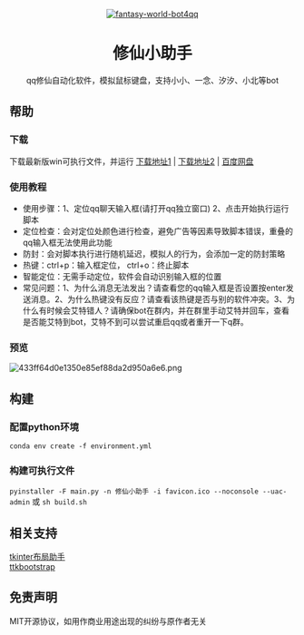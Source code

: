 <p align="center">
  <a href="https://github.com/WwwwwyDev/asceticism-assistant-QQ"><img src="https://s2.loli.net/2024/12/20/dwA6ZrJaGWFls89.png" alt="fantasy-world-bot4qq"></a>
</p>

<div align="center">

# 修仙小助手

<!-- prettier-ignore-start -->
<!-- markdownlint-disable-next-line MD036 -->
qq修仙自动化软件，模拟鼠标键盘，支持小小、一念、汐汐、小北等bot
<!-- prettier-ignore-end -->
</div>

## 帮助

### 下载

下载最新版win可执行文件，并运行
[下载地址1](https://github.com/WwwwwyDev/asceticism-assistant-QQ/releases/download/v0.0.2/asceticism-assistant.exe) | [下载地址2](https://gitee.com/wu_wen_yi/asceticism-assistant-QQ/releases/download/v0.0.2/%E4%BF%AE%E4%BB%99%E5%B0%8F%E5%8A%A9%E6%89%8B.exe) | [百度网盘](https://pan.baidu.com/s/1Ajmu1PgfSCLVyxzF00p_PA?pwd=igb7)


### 使用教程
- 使用步骤：1、定位qq聊天输入框(请打开qq独立窗口) 2、点击开始执行运行脚本 
- 定位检查：会对定位处颜色进行检查，避免广告等因素导致脚本错误，重叠的qq输入框无法使用此功能 
- 防封：会对脚本执行进行随机延迟，模拟人的行为，会添加一定的防封策略 
- 热键：ctrl+p：输入框定位， ctrl+o：终止脚本 
- 智能定位：无需手动定位，软件会自动识别输入框的位置 
- 常见问题：1、为什么消息无法发出？请查看您的qq输入框是否设置按enter发送消息。2、为什么热键没有反应？请查看该热键是否与别的软件冲突。3、为什么有时候会艾特错人？请确保bot在群内，并在群里手动艾特并回车，查看是否能艾特到bot，艾特不到可以尝试重启qq或者重开一下q群。


### 预览
![433ff64d0e1350e85ef88da2d950a6e6.png](https://s2.loli.net/2024/12/20/uDGbxew9JNsZ2oV.png)

## 构建

### 配置python环境
`conda env create -f environment.yml`

### 构建可执行文件
`pyinstaller -F main.py -n 修仙小助手 -i favicon.ico --noconsole --uac-admin` 或 `sh build.sh`

## 相关支持

[tkinter布局助手](https://www.pytk.net/)\
[ttkbootstrap](https://ttkbootstrap.readthedocs.io/en/latest/)

## 免责声明
MIT开源协议，如用作商业用途出现的纠纷与原作者无关

